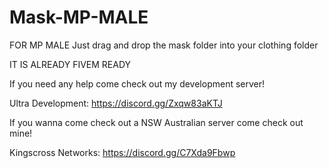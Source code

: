 # Mask-MP-MALE

FOR MP MALE
Just drag and drop the mask folder into your clothing folder

IT IS ALREADY FIVEM READY

If you need any help come check out my development server!

Ultra Development: https://discord.gg/Zxqw83aKTJ

If you wanna come check out a NSW Australian server come check out mine!

Kingscross Networks: https://discord.gg/C7Xda9Fbwp
